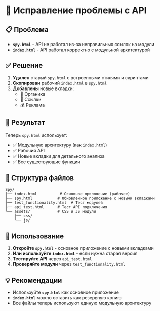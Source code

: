 # 🔧 Исправление проблемы с API

## 📋 Проблема
- **`spy.html`** - API не работал из-за неправильных ссылок на модули
- **`index.html`** - API работал корректно с модульной архитектурой

## ✅ Решение
1. **Удален** старый `spy.html` с встроенными стилями и скриптами
2. **Скопирован** рабочий `index.html` в `spy.html`
3. **Добавлены** новые вкладки:
   - 🌱 Органика
   - 🔗 Ссылки  
   - 💰 Реклама

## 🎯 Результат
Теперь `spy.html` использует:
- ✅ Модульную архитектуру (как `index.html`)
- ✅ Рабочий API
- ✅ Новые вкладки для детального анализа
- ✅ Все существующие функции

## 📁 Структура файлов
```
Spy/
├── index.html          # Основное приложение (рабочее)
├── spy.html           # Обновленное приложение с новыми вкладками
├── test_functionality.html  # Тест модулей
├── api_test.html      # Тест API подключения
└── assets/            # CSS и JS модули
    ├── css/
    └── js/
```

## 🚀 Использование
1. **Откройте `spy.html`** - основное приложение с новыми вкладками
2. **Или используйте `index.html`** - если нужна старая версия
3. **Тестируйте API** через `api_test.html`
4. **Проверяйте модули** через `test_functionality.html`

## 💡 Рекомендации
- Используйте **`spy.html`** как основное приложение
- **`index.html`** можно оставить как резервную копию
- Все файлы теперь используют единую модульную архитектуру
